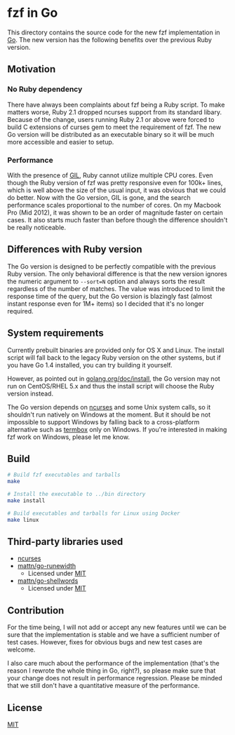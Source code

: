fzf in Go
=========

This directory contains the source code for the new fzf implementation in
[Go][go]. The new version has the following benefits over the previous Ruby
version.

Motivation
----------

### No Ruby dependency

There have always been complaints about fzf being a Ruby script. To make
matters worse, Ruby 2.1 dropped ncurses support from its standard libary.
Because of the change, users running Ruby 2.1 or above were forced to build C
extensions of curses gem to meet the requirement of fzf. The new Go version
will be distributed as an executable binary so it will be much more accessible
and easier to setup.

### Performance

With the presence of [GIL][gil], Ruby cannot utilize multiple CPU cores. Even
though the Ruby version of fzf was pretty responsive even for 100k+ lines,
which is well above the size of the usual input, it was obvious that we could
do better. Now with the Go version, GIL is gone, and the search performance
scales proportional to the number of cores. On my Macbook Pro (Mid 2012), it
was shown to be an order of magnitude faster on certain cases. It also starts
much faster than before though the difference shouldn't be really noticeable.

Differences with Ruby version
-----------------------------

The Go version is designed to be perfectly compatible with the previous Ruby
version. The only behavioral difference is that the new version ignores the
numeric argument to `--sort=N` option and always sorts the result regardless
of the number of matches. The value was introduced to limit the response time
of the query, but the Go version is blazingly fast (almost instant response
even for 1M+ items) so I decided that it's no longer required.

System requirements
-------------------

Currently prebuilt binaries are provided only for OS X and Linux. The install
script will fall back to the legacy Ruby version on the other systems, but if
you have Go 1.4 installed, you can try building it yourself.

However, as pointed out in [golang.org/doc/install][req], the Go version may
not run on CentOS/RHEL 5.x and thus the install script will choose the Ruby
version instead.

The Go version depends on [ncurses][ncurses] and some Unix system calls, so it
shouldn't run natively on Windows at the moment. But it should be not
impossible to support Windows by falling back to a cross-platform alternative
such as [termbox][termbox] only on Windows. If you're interested in making fzf
work on Windows, please let me know.

Build
-----

```sh
# Build fzf executables and tarballs
make

# Install the executable to ../bin directory
make install

# Build executables and tarballs for Linux using Docker
make linux
```

Third-party libraries used
--------------------------

- [ncurses][ncurses]
- [mattn/go-runewidth](https://github.com/mattn/go-runewidth)
    - Licensed under [MIT](http://mattn.mit-license.org/2013)
- [mattn/go-shellwords](https://github.com/mattn/go-shellwords)
    - Licensed under [MIT](http://mattn.mit-license.org/2014)

Contribution
------------

For the time being, I will not add or accept any new features until we can be
sure that the implementation is stable and we have a sufficient number of test
cases. However, fixes for obvious bugs and new test cases are welcome.

I also care much about the performance of the implementation (that's the
reason I rewrote the whole thing in Go, right?), so please make sure that your
change does not result in performance regression. Please be minded that we
still don't have a quantitative measure of the performance.

License
-------

[MIT](LICENSE)

[go]:      https://golang.org/
[gil]:     http://en.wikipedia.org/wiki/Global_Interpreter_Lock
[ncurses]: https://www.gnu.org/software/ncurses/
[req]:     http://golang.org/doc/install
[termbox]: https://github.com/nsf/termbox-go
